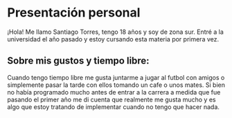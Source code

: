 # Presentación personal

¡Hola! Me llamo Santiago Torres, tengo 18 años y soy de zona sur. Entré a la universidad el año pasado y estoy cursando esta materia por primera vez.

## Sobre mis gustos y tiempo libre: 
Cuando tengo tiempo libre me gusta juntarme a jugar al futbol con amigos o simplemente pasar la tarde con ellos tomando un cafe o unos mates. Si bien no había programado mucho antes de entrar a la carrera a medida que fue pasando el primer año me di cuenta que realmente me gusta mucho y es algo que estoy tratando de implementar cuando no tengo que hacer nada.
